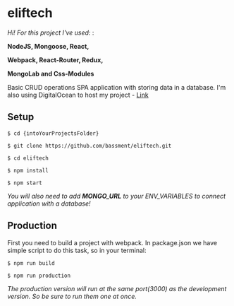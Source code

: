 # eliftech
_Hi! For this project I've used:_ :

**NodeJS, Mongoose, React,** 

**Webpack, React-Router, Redux,**

**MongoLab and Css-Modules**

Basic CRUD operations SPA application with storing data in a database.
I'm also using DigitalOcean to host my project - [Link](https://bassment-company.herokuapp.com/)

## Setup

```shell
$ cd {intoYourProjectsFolder}

$ git clone https://github.com/bassment/eliftech.git

$ cd eliftech

$ npm install

$ npm start
```

_You will also need to add **MONGO_URL** to your ENV_VARIABLES to connect application with a database!_

## Production

First you need to build a project with webpack.
In package.json we have simple script to do this task, so in your terminal:

```shell
$ npm run build

$ npm run production
```

_The production version will run at the same port(3000) as the development version._
_So be sure to run them one at once._
